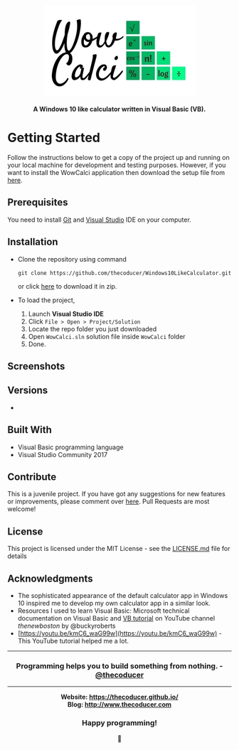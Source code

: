 <p align="center">
  <img src="https://github.com/thecoducer/Windows10LikeCalculator/raw/master/assets/wowcalci_logo.jpg"><br><br>
   <b>A Windows 10 like calculator written in Visual Basic (VB).</b>
</p>

# Getting Started

Follow the instructions below to get a copy of the project up and running on your local machine for development and testing purposes. However, if you want to install the WowCalci application then download the setup file from [here](#versions).

## Prerequisites

You need to install [Git](https://git-scm.com/book/en/v2/Getting-Started-Installing-Git) and [Visual Studio](https://www.visualstudio.com/downloads/) IDE on your computer.

## Installation

- Clone the repository using command
  ```
  git clone https://github.com/thecoducer/Windows10LikeCalculator.git
  ```
  or click [here](https://github.com/thecoducer/Windows10LikeCalculator/archive/master.zip) to download it in zip.
  
- To load the project,

    1. Launch **Visual Studio IDE**
    2. Click `File > Open > Project/Solution`
    3. Locate the repo folder you just downloaded
    4. Open `WowCalci.sln` solution file inside `WowCalci` folder
    5. Done.
    
## Screenshots

<!-- <p align="center">
  <img src="https://github.com/thecoducer/Windows10LikeCalculator/raw/master/assets/wowcalci_logo.jpg"><br><br>
   <b>A Windows 10 like calculator written in Visual Basic (VB).</b>
</p> -->

## Versions

- 

## Built With

* Visual Basic programming language
* Visual Studio Community 2017

## Contribute

This is a juvenile project. If you have got any suggestions for new features or improvements, please comment over [here](https://github.com/thecoducer/Windows10LikeCalculator/issues/1). Pull Requests are most welcome!

## License

This project is licensed under the MIT License - see the [LICENSE.md](https://github.com/thecoducer/Windows10LikeCalculator/blob/master/LICENSE.md) file for details

## Acknowledgments

- The sophisticated appearance of the default calculator app in Windows 10 inspired me to develop my own calculator app in a similar look.
- Resources I used to learn Visual Basic: Microsoft technical documentation on Visual Basic and [VB tutorial](https://www.youtube.com/playlist?list=PLBF30CDACAF8C4C93) on YouTube channel *thenewboston* by @buckyroberts
- [https://youtu.be/kmC6_waG99w](https://youtu.be/kmC6_waG99w) - This YouTube tutorial helped me a lot.<br>

<hr>
<h3 align="center">Programming helps you to build something from nothing. - <a href="http://www.thecoducer.com/2017/09/how-to-start-learning-programming.html" target="_blank">@thecoducer</a></h3>
<hr>
<p align="center">
  <b>Website: <a href="https://thecoducer.github.io/" target="_blank">https://thecoducer.github.io/</a><br>
  Blog: <a href="http://www.thecoducer.com" target="_blank">http://www.thecoducer.com</a></b>
</p>
<h3 align="center">Happy programming!</h3>
<p align="center">
💚
</p>

